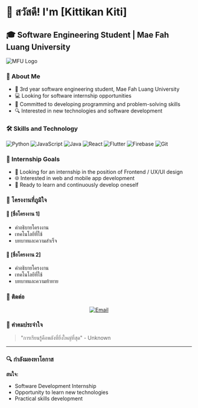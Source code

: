 # 👋 สวัสดี! I'm [Kittikan Kiti]

## 🎓 Software Engineering Student | Mae Fah Luang University

![MFU Logo](https://upload.wikimedia.org/wikipedia/th/thumb/8/8c/Mae_Fah_Luang_University_Logo.png/200px-Mae_Fah_Luang_University_Logo.png)

### 🚀 About Me
- 📍 3rd year software engineering student, Mae Fah Luang University
- 💻 Looking for software internship opportunities
- 🌱 Committed to developing programming and problem-solving skills
- 🔍 Interested in new technologies and software development

### 🛠️ Skills and Technology
![Python](https://img.shields.io/badge/Python-3776AB?style=for-the-badge&logo=python&logoColor=white)
![JavaScript](https://img.shields.io/badge/JavaScript-F7DF1E?style=for-the-badge&logo=javascript&logoColor=black)
![Java](https://img.shields.io/badge/Java-007396?style=for-the-badge&logo=java&logoColor=white)
![React](https://img.shields.io/badge/React-61DAFB?style=for-the-badge&logo=react&logoColor=black)
![Flutter](https://img.shields.io/badge/Flutter-02569B?style=for-the-badge&logo=flutter&logoColor=white)
![Firebase](https://img.shields.io/badge/Firebase-FFCA28?style=for-the-badge&logo=firebase&logoColor=black)
![Git](https://img.shields.io/badge/Git-F05032?style=for-the-badge&logo=git&logoColor=white)

### 🎯 Internship Goals
- 💼 Looking for an internship in the position of Frontend / UX/UI design
- 🌐 Interested in web and mobile app development
- 🚀 Ready to learn and continuously develop oneself



### 🌟 โครงงานที่ภูมิใจ
#### 🔹 [ชื่อโครงงาน 1]
- คำอธิบายโครงงาน
- เทคโนโลยีที่ใช้
- บทบาทและความสำเร็จ

#### 🔹 [ชื่อโครงงาน 2]
- คำอธิบายโครงงาน
- เทคโนโลยีที่ใช้
- บทบาทและความท้าทาย

### 🤝 ติดต่อ
<p align="center">
  <a href="mailto:6531503009@lamduan.mfu.ac.th">
    <img src="https://img.shields.io/badge/Email-ติดต่อ-D14836?style=for-the-badge&logo=gmail&logoColor=white" alt="Email"/>
  </a>
</p>

### 💬 คำคมประจำใจ
> "การเรียนรู้คือพลังที่ยิ่งใหญ่ที่สุด" - Unknown

---
### 🔍 กำลังมองหาโอกาส
**สนใจ:**
- Software Development Internship
- Opportunity to learn new technologies
- Practical skills development


